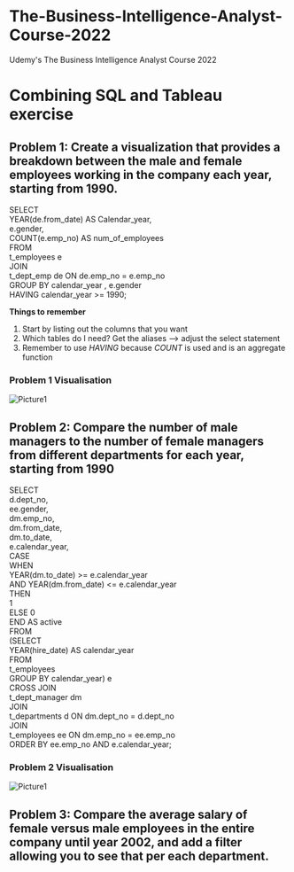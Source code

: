 # The-Business-Intelligence-Analyst-Course-2022
Udemy's The Business Intelligence Analyst Course 2022

# Combining SQL and Tableau exercise
## Problem 1: Create a visualization that provides a breakdown between the male and female employees working in the company each year, starting from 1990. 

SELECT<br/>
    YEAR(de.from_date) AS Calendar_year,<br/>
    e.gender,<br/>
    COUNT(e.emp_no) AS num_of_employees<br/>
FROM<br/>
    t_employees e<br/>
        JOIN<br/>
    t_dept_emp de ON de.emp_no = e.emp_no<br/>
GROUP BY calendar_year , e.gender<br/>
HAVING calendar_year >= 1990;

**Things to remember**
1. Start by listing out the columns that you want
2. Which tables do I need? Get the aliases --> adjust the select statement
3. Remember to use *HAVING* because *COUNT* is used and is an aggregate function

### Problem 1 Visualisation
![Picture1](https://user-images.githubusercontent.com/90490472/180726559-b9b30781-f2da-4798-937b-3dc65f556a82.png)

## Problem 2: Compare the number of male managers to the number of female managers from different departments for each year, starting from 1990

SELECT<br/>
    d.dept_no, <br/>
    ee.gender, <br/>
    dm.emp_no, <br/>
    dm.from_date, <br/>
    dm.to_date, <br/>
    e.calendar_year, <br/>
    CASE<br/>
        WHEN <br/>
            YEAR(dm.to_date) >= e.calendar_year <br/>
                AND YEAR(dm.from_date) <= e.calendar_year <br/>
        THEN <br/>
            1 <br/>
        ELSE 0 <br/>
    END AS active <br/>
FROM <br/>
    (SELECT <br/> 
        YEAR(hire_date) AS calendar_year <br/>
    FROM <br/>
        t_employees <br/>
	GROUP BY calendar_year) e <br/>
        CROSS JOIN <br/>
    t_dept_manager dm <br/>
        JOIN <br/>
    t_departments d ON dm.dept_no = d.dept_no <br/>
        JOIN <br/>
    t_employees ee ON dm.emp_no = ee.emp_no <br/>
ORDER BY ee.emp_no AND e.calendar_year; <br/>

### Problem 2 Visualisation
![Picture1](https://user-images.githubusercontent.com/90490472/180970655-bb8f966e-30e2-4d83-96fa-8e656b17d5f4.png)

## Problem 3: Compare the average salary of female versus male employees in the entire company until year 2002, and add a filter allowing you to see that per each department.
